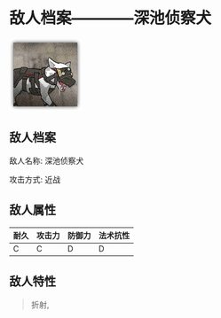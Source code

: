# 敌人档案————深池侦察犬

![深池侦察犬](./eneIcons/深池侦察犬.png)

## 敌人档案

敌人名称: 深池侦察犬

攻击方式: 近战

## 敌人属性

| 耐久      | 攻击力  | 防御力 | 法术抗性 |
|---------|------|-----|------|
| C | C | D | D |

## 敌人特性
> 折射,
